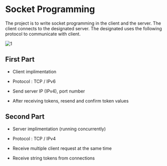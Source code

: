 # Socket Programming

The project is to write socket programming in the client and the server.
The client connects to the designated server.
The designated uses the following protocol to communicate with client.

![1](https://user-images.githubusercontent.com/49182823/86215586-b6e39980-bbb7-11ea-8a9e-02ca1d565a18.png)

## First Part

- Client implimentation

- Protocol : TCP / IPv6

- Send server IP (IPv4), port number

- After receiving tokens, resend and confirm token values

## Second Part

- Server implimentation (running concurrently)

- Protocol : TCP / IPv4

- Receive multiple client request at the same time

- Receive string tokens from connections
